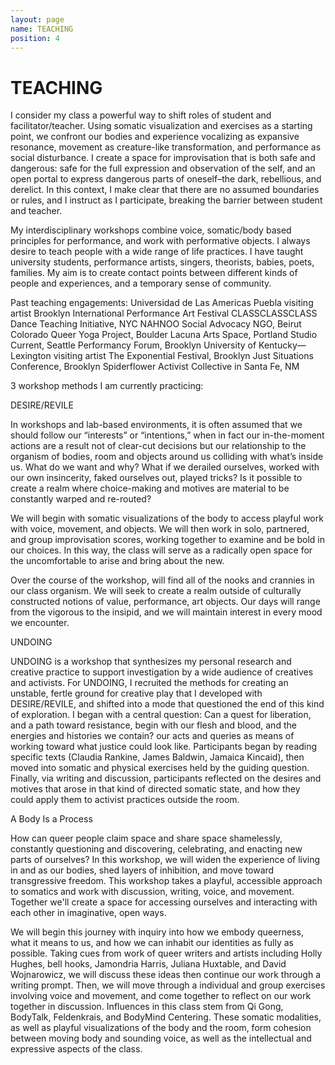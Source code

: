 ```yaml
---
layout: page
name: TEACHING
position: 4
---
```


# TEACHING

I consider my class a powerful way to shift roles of student and facilitator/teacher. Using somatic visualization and exercises as a starting point, we confront our bodies and experience vocalizing as expansive resonance, movement as creature-like transformation, and performance as social disturbance. I create a space for improvisation that is both safe and dangerous: safe for the full expression and observation of the self, and an open portal to express dangerous parts of oneself–the dark, rebellious, and derelict. In this context, I make clear that there are no assumed boundaries or rules, and I instruct as I participate, breaking the barrier between student and teacher.

My interdisciplinary workshops combine voice, somatic/body based principles for performance, and work with performative objects. I always desire to teach people with a wide range of life practices. I have taught university students, performance artists, singers, theorists, babies, poets, families. My aim is to create contact points between different kinds of people and experiences, and a temporary sense of community.

Past teaching engagements:
Universidad de Las Americas Puebla visiting artist
Brooklyn International Performance Art Festival
CLASSCLASSCLASS Dance Teaching Initiative, NYC
NAHNOO Social Advocacy NGO, Beirut
Colorado Queer Yoga Project, Boulder
Lacuna Arts Space, Portland
Studio Current, Seattle
Performancy Forum, Brooklyn
University of Kentucky—Lexington visiting artist
The Exponential Festival, Brooklyn
Just Situations Conference, Brooklyn
Spiderflower Activist Collective in Santa Fe, NM

3 workshop methods I am currently practicing:

DESIRE/REVILE

In workshops and lab-based environments, it is often assumed that we should follow our “interests” or “intentions,” when in fact our in-the-moment actions are a result not of clear-cut decisions but our relationship to the organism of bodies, room and objects around us colliding with what’s inside us. What do we want and why? What if we derailed ourselves, worked with our own insincerity, faked ourselves out, played tricks? Is it possible to create a realm where choice-making and motives are material to be constantly warped and re-routed?

We will begin with somatic visualizations of the body to access playful work with voice, movement, and objects. We will then work in solo, partnered, and group improvisation scores, working together to examine and be bold in our choices. In this way, the class will serve as a radically open space for the uncomfortable to arise and bring about the new.

Over the course of the workshop, will find all of the nooks and crannies in our class organism. We will seek to create a realm outside of culturally constructed notions of value, performance, art objects. Our days will range from the vigorous to the insipid, and we will maintain interest in every mood we encounter.

UNDOING

UNDOING is a workshop that synthesizes my personal research and creative practice to support investigation by a wide audience of creatives and activists. For UNDOING, I recruited the methods for creating an unstable, fertle ground for creative play that I developed with DESIRE/REVILE, and shifted into a mode that questioned the end of this kind of exploration. I began with a central question: Can a quest for liberation, and a path toward resistance, begin with our flesh and blood, and the energies and histories we contain? our acts and queries as means of working toward what justice could look like. Participants began by reading specific texts (Claudia Rankine, James Baldwin, Jamaica Kincaid), then moved into somatic and physical exercises held by the guiding question. Finally, via writing and discussion, participants reflected on the desires and motives that arose in that kind of directed somatic state, and how they could apply them to activist practices outside the room. 

A Body Is a Process

How can queer people claim space and share space shamelessly, constantly questioning and discovering, celebrating, and enacting new parts of ourselves? In this workshop, we will widen the experience of living in and as our bodies, shed layers of inhibition, and move toward transgressive freedom.
This workshop takes a playful, accessible approach to somatics and work with discussion, writing, voice, and movement. Together we'll create a space for accessing ourselves and interacting with each other in imaginative, open ways.

We will begin this journey with inquiry into how we embody queerness, what it means to us, and how we can inhabit our identities as fully as possible. Taking cues from work of queer writers and artists including Holly Hughes, bell hooks, Jamondria Harris, Juliana Huxtable, and David Wojnarowicz, we will discuss these ideas then continue our work through a writing prompt. Then, we will move through a individual and group exercises involving voice and movement, and come together to reflect on our work together in discussion. Influences in this class stem from Qi Gong, BodyTalk, Feldenkrais, and BodyMind Centering. These somatic modalities, as well as playful visualizations of the body and the room, form cohesion between moving body and sounding voice, as well as the intellectual and expressive aspects of the class.




